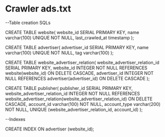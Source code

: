 # Crawler ads.txt

--Table creation SQLs

CREATE TABLE website(
    website_id SERIAL PRIMARY KEY,
    name varchar(100) UNIQUE NOT NULL,
    last_crawled_at timestamp
);

CREATE TABLE advertiser(
    advertiser_id SERIAL PRIMARY KEY,
    name varchar(100) UNIQUE NOT NULL,
    tag varchar(100)
);

CREATE TABLE website_advertiser_relation(
	website_advertiser_relation_id SERIAL PRIMARY KEY,
	website_id INTEGER NOT NULL REFERENCES website(website_id) ON DELETE CASCADE,
	advertiser_id INTEGER NOT NULL REFERENCES advertiser(advertiser_id) ON DELETE CASCADE
);

CREATE TABLE publisher(
    publisher_id SERIAL PRIMARY KEY,
    website_advertiser_relation_id INTEGER NOT NULL REFERENCES website_advertiser_relation(website_advertiser_relation_id) ON DELETE CASCADE,
    account_id varchar(100) NOT NULL,
    account_type varchar(200) NOT NULL,
    UNIQUE (website_advertiser_relation_id, account_id)
);


--Indexes

CREATE INDEX ON advertiser (website_id);




